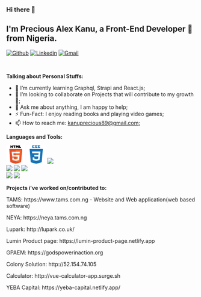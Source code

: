 <!-- Your title -->
### Hi there 👋

## I'm Precious Alex Kanu, a Front-End Developer 🚀 from Nigeria.

[![Github](https://img.shields.io/badge/-Github-000?style=flat&logo=Github&logoColor=white)](https://github.com/MasterLexhie)
[![Linkedin](https://img.shields.io/badge/-LinkedIn-blue?style=flat&logo=Linkedin&logoColor=white)](https://www.linkedin.com/in/precious-alexandra-kanu-64890915a/)
[![Gmail](https://img.shields.io/badge/-Gmail-c14438?style=flat&logo=Gmail&logoColor=white)](mailto:kanuprecious89@gmail.com)

&nbsp;

<!-- Talking about you -->
**Talking about Personal Stuffs:**
- 🌱 I’m currently learning Graphql, Strapi and React.js; 
- 👯 I’m looking to collaborate on Projects that will contribute to my growth🤝;
- 💬 Ask me about anything, I am happy to help;
- ⚡️ Fun-Fact: I enjoy reading books and playing video games;
- 📫 How to reach me: kanuprecious89@gmail.com;

**Languages and Tools:** 
<p>
  <!-- Your languages and tools. Be careful with the alignment. 
  You can use this sites to get logos: https://www.vectorlogo.zone or https://simpleicons.org/
  -->
    <code><img width="10%" src="https://raw.githubusercontent.com/devicons/devicon/0d6c64dbbf311879f7d563bfc3ccf559f9ed111c/icons/html5/html5-original-wordmark.svg"></code>
    <code><img width="10%" src="https://raw.githubusercontent.com/devicons/devicon/0d6c64dbbf311879f7d563bfc3ccf559f9ed111c/icons/css3/css3-plain-wordmark.svg"></code>
  <code><img width="10%" src="https://raw.githubusercontent.com/abranhe/programming-languages-logos/30a0ecf99188be99a3c75a00efb5be61eca9c382/src/javascript/javascript.svg"></code>
  <br/>
  <code><img width="10%" src="https://www.vectorlogo.zone/logos/sass-lang/sass-lang-ar21.svg"></code>
  <code><img width="10%" src="https://raw.githubusercontent.com/prplx/svg-logos/5585531d45d294869c4eaab4d7cf2e9c167710a9/svg/vue.svg"></code>
  <code><img width="10%" src="https://www.vectorlogo.zone/logos/nuxtjs/nuxtjs-ar21.svg"></code>
  <br/>
  <code><img width="10%" src="https://www.vectorlogo.zone/logos/wordpress/wordpress-ar21.svg"></code>
  <code><img width="10%" src="https://www.vectorlogo.zone/logos/git-scm/git-scm-ar21.svg"></code>
</p>

**Projects i've worked on/contributed to:** 
<p>TAMS: https://www.tams.com.ng - Website and Web application(web based software)</p>
<p>NEYA: https://neya.tams.com.ng</p>
<p>Lupark: http://lupark.co.uk/</p>
<p>Lumin Product page: https://lumin-product-page.netlify.app</p>
<p>GPAEM: https://godspowerinaction.org</p>
<p>Colony Solution: http://52.154.74.105</p>
<p>Calculator: http://vue-calculator-app.surge.sh</p>
<p>YEBA Capital: https://yeba-capital.netlify.app/</p>
